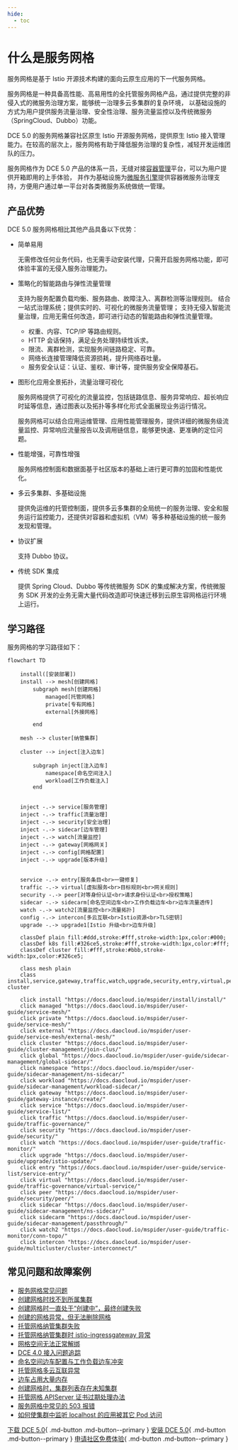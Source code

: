 ```yaml
---
hide:
  - toc
---
```


# 什么是服务网格

服务网格是基于 Istio 开源技术构建的面向云原生应用的下一代服务网格。

服务网格是一种具备高性能、高易用性的全托管服务网格产品，通过提供完整的非侵入式的微服务治理方案，能够统一治理多云多集群的复杂环境，
以基础设施的方式为用户提供服务流量治理、安全性治理、服务流量监控以及传统微服务（SpringCloud、Dubbo）功能。

DCE 5.0 的服务网格兼容社区原生 Istio 开源服务网格，提供原生 Istio 接入管理能力。在较高的层次上，服务网格有助于降低服务治理的复杂性，减轻开发运维团队的压力。

服务网格作为 DCE 5.0 产品的体系一员，无缝对接[容器管理](../../kpanda/intro/index.md)平台，可以为用户提供开箱即用的上手体验，
并作为基础设施为[微服务引擎](../../skoala/intro/index.md)提供容器微服务治理支持，方便用户通过单一平台对各类微服务系统做统一管理。

## 产品优势

DCE 5.0 服务网格相比其他产品具备以下优势：

- 简单易用

    无需修改任何业务代码，也无需手动安装代理，只需开启服务网格功能，即可体验丰富的无侵入服务治理能力。

- 策略化的智能路由与弹性流量管理

    支持为服务配置负载均衡、服务路由、故障注入、离群检测等治理规则。
    结合一站式治理系统；提供实时的、可视化的微服务流量管理；
    支持无侵入智能流量治理，应用无需任何改造，即可进行动态的智能路由和弹性流量管理。

  - 权重、内容、TCP/IP 等路由规则。
  - HTTP 会话保持，满足业务处理持续性诉求。
  - 限流、离群检测，实现服务间链路稳定、可靠。
  - 网络长连接管理降低资源损耗，提升网络吞吐量。
  - 服务安全认证：认证、鉴权、审计等，提供服务安全保障基石。

- 图形化应用全景拓扑，流量治理可视化

    服务网格提供了可视化的流量监控，包括链路信息、服务异常响应、超长响应时延等信息，通过图表以及拓扑等多样化形式全面展现业务运行情况。

    服务网格可以结合应用运维管理、应用性能管理服务，提供详细的微服务级流量监控、异常响应流量报告以及调用链信息，能够更快速、更准确的定位问题。

- 性能增强，可靠性增强

    服务网格控制面和数据面基于社区版本的基础上进行更可靠的加固和性能优化。

- 多云多集群、多基础设施

    提供免运维的托管控制面，提供多云多集群的全局统一的服务治理、安全和服务运行监控能力，还提供对容器和虚拟机（VM）等多种基础设施的统一服务发现和管理。

- 协议扩展

    支持 Dubbo 协议。

- 传统 SDK 集成

    提供 Spring Cloud、Dubbo 等传统微服务 SDK 的集成解决方案，传统微服务 SDK 开发的业务无需大量代码改造即可快速迁移到云原生容网格运行环境上运行。

## 学习路径

服务网格的学习路径如下：

```mermaid
flowchart TD

    install([安装部署])
    install --> mesh[创建网格]
        subgraph mesh[创建网格]
            managed[托管网格]
            private[专有网格]
            external[外接网格]
            
        end

    mesh --> cluster[纳管集群]

    cluster --> inject[注入边车]

        subgraph inject[注入边车]
            namespace[命名空间注入]
            workload[工作负载注入]
        end

    
    inject -.-> service[服务管理]
    inject -.-> traffic[流量治理]
    inject -.-> security[安全治理]
    inject -.-> sidecar[边车管理]
    inject -.-> watch[流量监控]
    inject -.-> gateway[网格网关]
    inject -.-> config[网格配置]
    inject -.-> upgrade[版本升级]
    

    service -.-> entry[服务条目<br>一键修复]
    traffic -.-> virtual[虚拟服务<br>目标规则<br>网关规则]
    security -.-> peer[对等身份认证<br>请求身份认证<br>授权策略]
    sidecar -.-> sidecarm[命名空间边车<br>工作负载边车<br>边车流量透传]
    watch -.-> watch2[流量监控<br>流量拓扑]
    config -.-> intercon[多云互联<br>Istio资源<br>TLS密钥]
    upgrade -.-> upgrade1[Istio 升级<br>边车升级]

    classDef plain fill:#ddd,stroke:#fff,stroke-width:1px,color:#000;
    classDef k8s fill:#326ce5,stroke:#fff,stroke-width:1px,color:#fff;
    classDef cluster fill:#fff,stroke:#bbb,stroke-width:1px,color:#326ce5;

    class mesh plain
    class install,service,gateway,traffic,watch,upgrade,security,entry,virtual,peer,cluster,sidecar,sidecarm,watch2,managed,private,external,namespace,workload,upgrade1,config,intercon cluster

    click install "https://docs.daocloud.io/mspider/install/install/"
    click managed "https://docs.daocloud.io/mspider/user-guide/service-mesh/"
    click private "https://docs.daocloud.io/mspider/user-guide/service-mesh/"
    click external "https://docs.daocloud.io/mspider/user-guide/service-mesh/external-mesh/"
    click cluster "https://docs.daocloud.io/mspider/user-guide/cluster-management/join-clus/"
    click global "https://docs.daocloud.io/mspider/user-guide/sidecar-management/global-sidecar/"
    click namespace "https://docs.daocloud.io/mspider/user-guide/sidecar-management/ns-sidecar/"
    click workload "https://docs.daocloud.io/mspider/user-guide/sidecar-management/workload-sidecar/"
    click gateway "https://docs.daocloud.io/mspider/user-guide/gateway-instance/create/"
    click service "https://docs.daocloud.io/mspider/user-guide/service-list/"
    click traffic "https://docs.daocloud.io/mspider/user-guide/traffic-governance/"
    click security "https://docs.daocloud.io/mspider/user-guide/security/"
    click watch "https://docs.daocloud.io/mspider/user-guide/traffic-monitor/"
    click upgrade "https://docs.daocloud.io/mspider/user-guide/upgrade/istio-update/"
    click entry "https://docs.daocloud.io/mspider/user-guide/service-list/service-entry/"
    click virtual "https://docs.daocloud.io/mspider/user-guide/traffic-governance/virtual-service/"
    click peer "https://docs.daocloud.io/mspider/user-guide/security/peer/"
    click sidecar "https://docs.daocloud.io/mspider/user-guide/sidecar-management/ns-sidecar/"
    click sidecarm "https://docs.daocloud.io/mspider/user-guide/sidecar-management/passthrough/"
    click watch2 "https://docs.daocloud.io/mspider/user-guide/traffic-monitor/conn-topo/"
    click intercon "https://docs.daocloud.io/mspider/user-guide/multicluster/cluster-interconnect/"
```

## 常见问题和故障案例

- [服务网格常见问题](./faq.md)
- [创建网格时找不到所属集群](../troubleshoot/cannot-find-cluster.md)
- [创建网格时一直处于“创建中”，最终创建失败](../troubleshoot/always-in-creating.md)
- [创建的网格异常，但无法删除网格](../troubleshoot/failed-to-delete.md)
- [托管网格纳管集群失败](../troubleshoot/failed-to-add-cluster.md)
- [托管网格纳管集群时 istio-ingressgateway 异常](../troubleshoot/hosted-mesh-errors.md)
- [网格空间无法正常解绑](../troubleshoot/mesh-space-cannot-unbind.md)
- [DCE 4.0 接入问题追踪](../troubleshoot/dce4.0-issues.md)
- [命名空间边车配置与工作负载边车冲突](../troubleshoot/sidecar.md)
- [托管网格多云互联异常](../troubleshoot/cluster-interconnect.md)
- [边车占用大量内存](../troubleshoot/sidecar-memory-err.md)
- [创建网格时，集群列表存在未知集群](../troubleshoot/cluster-already-exist.md)
- [托管网格 APIServer 证书过期处理办法](../troubleshoot/hosted-apiserver-cert-expiration.md)
- [服务网格中常见的 503 报错](../troubleshoot/503-issue.md)
- [如何使集群中监听 localhost 的应用被其它 Pod 访问](../troubleshoot/localhost-by-pod.md)

[下载 DCE 5.0](../../download/index.md){ .md-button .md-button--primary }
[安装 DCE 5.0](../../install/index.md){ .md-button .md-button--primary }
[申请社区免费体验](../../dce/license0.md){ .md-button .md-button--primary }
